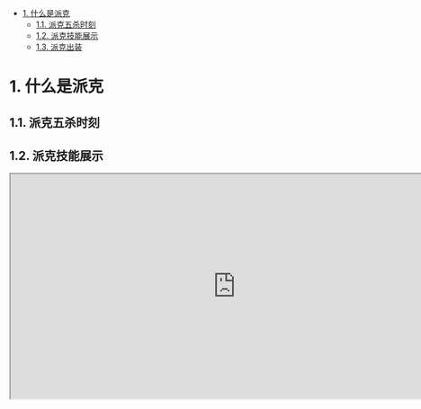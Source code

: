 - [1. 什么是派克](#1-什么是派克)
  - [1.1. 派克五杀时刻](#11-派克五杀时刻)
  - [1.2. 派克技能展示](#12-派克技能展示)
  - [1.3. 派克出装](#13-派克出装)

# 1. 什么是派克

## 1.1. 派克五杀时刻

## 1.2. 派克技能展示

<iframe height=400 width=800 src = "https://haokan.baidu.com/v?pd=wisenatural&vid=11812413289350734529">

## 1.3. 派克出装